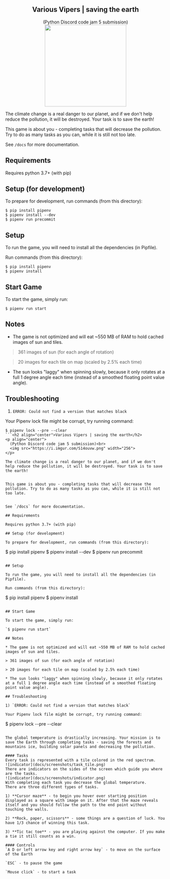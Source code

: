 ﻿﻿﻿﻿﻿﻿﻿﻿﻿<h2 align="center">Various Vipers | saving the earth</h2><p align="center">  (Python Discord code jam 5 submission)<br>  <img src="https://i.imgur.com/S14ouvw.png" width="256"></p>The climate change is a real danger to our planet, and if we don't help reduce the pollution, it will be destroyed. Your task is to save the earth!This game is about you - completing tasks that will decrease the pollution. Try to do as many tasks as you can, while it is still not too late.See `/docs` for more documentation.## RequirementsRequires python 3.7+ (with pip)## Setup (for development)To prepare for development, run commands (from this directory):```$ pip install pipenv$ pipenv install --dev$ pipenv run precommit```## SetupTo run the game, you will need to install all the dependencies (in Pipfile).Run commands (from this directory):```$ pip install pipenv$ pipenv install```## Start GameTo start the game, simply run:`$ pipenv run start`## Notes* The game is not optimized and will eat ~550 MB of RAM to hold cached images of sun and tiles.> 361 images of sun (for each angle of rotation)> 20 images for each tile on map (scaled by 2.5% each time)* The sun looks "laggy" when spinning slowly, because it only rotates at a full 1 degree angle each time (instead of a smoothed floating point value angle).## Troubleshooting1) `ERROR: Could not find a version that matches black`Your Pipenv lock file might be corrupt, try running command:```$ pipenv lock --pre --clear```<h2 align="center">Various Vipers | saving the earth</h2><p align="center">  (Python Discord code jam 5 submission)<br>  <img src="https://i.imgur.com/S14ouvw.png" width="256"></p>The climate change is a real danger to our planet, and if we don't help reduce the pollution, it will be destroyed. Your task is to save the earth!This game is about you - completing tasks that will decrease the pollution. Try to do as many tasks as you can, while it is still not too late.See `/docs` for more documentation.## RequirementsRequires python 3.7+ (with pip)## Setup (for development)To prepare for development, run commands (from this directory):```$ pip install pipenv$ pipenv install --dev$ pipenv run precommit```## SetupTo run the game, you will need to install all the dependencies (in Pipfile).Run commands (from this directory):```$ pip install pipenv$ pipenv install```## Start GameTo start the game, simply run:`$ pipenv run start`## Notes* The game is not optimized and will eat ~550 MB of RAM to hold cached images of sun and tiles.> 361 images of sun (for each angle of rotation)> 20 images for each tile on map (scaled by 2.5% each time)* The sun looks "laggy" when spinning slowly, because it only rotates at a full 1 degree angle each time (instead of a smoothed floating point value angle).## Troubleshooting1) `ERROR: Could not find a version that matches black`Your Pipenv lock file might be corrupt, try running command:```$ pipenv lock --pre --clear```## How to playThe global temperature is drastically increasing. Your mission is to save the Earth through completing tasks - saving the forests and mountains ice, building solar panels and decreasing the pollution.#### TasksEvery task is represented with a tile colored in the red spectrum. ![indicator](docs/screenshots/task_tile.png)There are indicators on the sides of the screen which guide you where are the tasks.![indicator](docs/screenshots/indicator.png)With completing each task you decrease the global temperature.There are three different types of tasks.1) **Cursor maze** - to begin you hover over starting position displayed as a square with image on it. After that the maze reveals itself and you should follow the path to the end point without touching the walls.2) **Rock, paper, scissors** - some things are a question of luck. You have 1/3 chance of winning this task.3) **Tic tac toe** - you are playing against the computer. If you make a tie it still counts as a win.#### Controls`A D or left arrow key and right arrow key` - to move on the surface of the Earth`ESC` - to pause the game`Mouse click` - to start a task